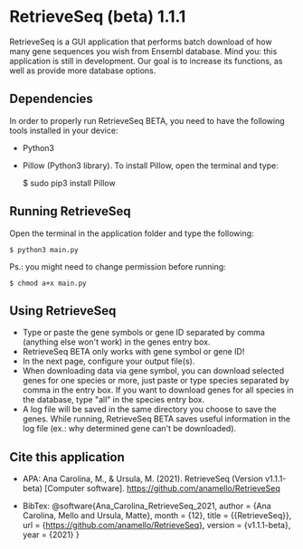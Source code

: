 # RetrieveSeq (beta) 1.1.1
RetrieveSeq is a GUI application that performs batch download of how many gene sequences you wish from Ensembl database. Mind you: this application is still in development. Our goal is to increase its functions, as well as provide more database options.

## Dependencies

In order to properly run RetrieveSeq BETA, you need to have the following tools installed in your device:
- Python3
- Pillow (Python3 library). To install Pillow, open the terminal and type:

	$ sudo pip3 install Pillow

## Running RetrieveSeq

Open the terminal in the application folder and type the following:

	$ python3 main.py

Ps.: you might need to change permission before running:

	$ chmod a+x main.py

## Using RetrieveSeq

- Type or paste the gene symbols or gene ID separated by comma (anything else won't work) in the genes entry box.
- RetrieveSeq BETA only works with gene symbol or gene ID!
- In the next page, configure your output file(s).
- When downloading data via gene symbol, you can download selected genes for one species or more, just paste or type species separated by comma in the entry box. If you want to download genes for all species in the database, type "all" in the species entry box.
- A log file will be saved in the same directory you choose to save the genes. While running, RetrieveSeq BETA saves useful information in the log file (ex.: why determined gene can't be downloaded).

## Cite this application

- APA:
Ana Carolina, M., & Ursula, M. (2021). RetrieveSeq (Version v1.1.1-beta) [Computer software]. https://github.com/anamello/RetrieveSeq

- BibTex:
@software{Ana_Carolina_RetrieveSeq_2021,
author = {Ana Carolina, Mello and Ursula, Matte},
month = {12},
title = {{RetrieveSeq}},
url = {https://github.com/anamello/RetrieveSeq},
version = {v1.1.1-beta},
year = {2021}
}
